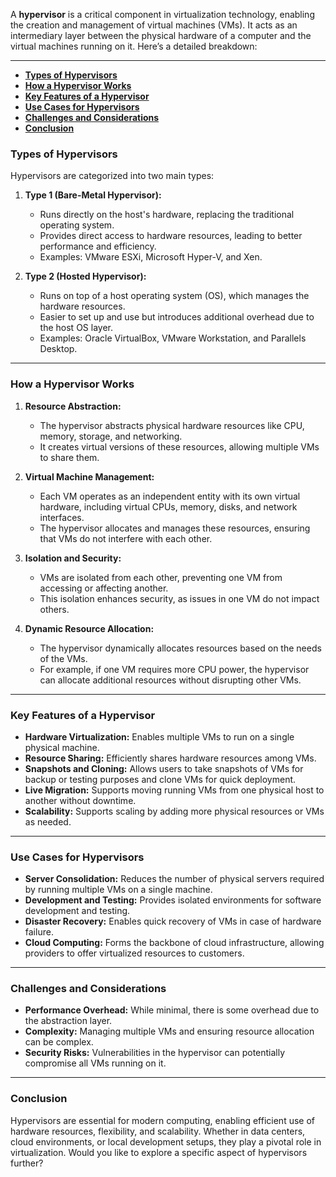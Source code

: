 A **hypervisor** is a critical component in virtualization technology, enabling the creation and management of virtual machines (VMs). It acts as an intermediary layer between the physical hardware of a computer and the virtual machines running on it. Here’s a detailed breakdown:

---

- [**Types of Hypervisors**](#types-of-hypervisors)
- [**How a Hypervisor Works**](#how-a-hypervisor-works)
- [**Key Features of a Hypervisor**](#key-features-of-a-hypervisor)
- [**Use Cases for Hypervisors**](#use-cases-for-hypervisors)
- [**Challenges and Considerations**](#challenges-and-considerations)
- [**Conclusion**](#conclusion)


### **Types of Hypervisors**
Hypervisors are categorized into two main types:

1. **Type 1 (Bare-Metal Hypervisor):**
   - Runs directly on the host's hardware, replacing the traditional operating system.
   - Provides direct access to hardware resources, leading to better performance and efficiency.
   - Examples: VMware ESXi, Microsoft Hyper-V, and Xen.

2. **Type 2 (Hosted Hypervisor):**
   - Runs on top of a host operating system (OS), which manages the hardware resources.
   - Easier to set up and use but introduces additional overhead due to the host OS layer.
   - Examples: Oracle VirtualBox, VMware Workstation, and Parallels Desktop.

---

### **How a Hypervisor Works**
1. **Resource Abstraction:**
   - The hypervisor abstracts physical hardware resources like CPU, memory, storage, and networking.
   - It creates virtual versions of these resources, allowing multiple VMs to share them.

2. **Virtual Machine Management:**
   - Each VM operates as an independent entity with its own virtual hardware, including virtual CPUs, memory, disks, and network interfaces.
   - The hypervisor allocates and manages these resources, ensuring that VMs do not interfere with each other.

3. **Isolation and Security:**
   - VMs are isolated from each other, preventing one VM from accessing or affecting another.
   - This isolation enhances security, as issues in one VM do not impact others.

4. **Dynamic Resource Allocation:**
   - The hypervisor dynamically allocates resources based on the needs of the VMs.
   - For example, if one VM requires more CPU power, the hypervisor can allocate additional resources without disrupting other VMs.

---

### **Key Features of a Hypervisor**
- **Hardware Virtualization:** Enables multiple VMs to run on a single physical machine.
- **Resource Sharing:** Efficiently shares hardware resources among VMs.
- **Snapshots and Cloning:** Allows users to take snapshots of VMs for backup or testing purposes and clone VMs for quick deployment.
- **Live Migration:** Supports moving running VMs from one physical host to another without downtime.
- **Scalability:** Supports scaling by adding more physical resources or VMs as needed.

---

### **Use Cases for Hypervisors**
- **Server Consolidation:** Reduces the number of physical servers required by running multiple VMs on a single machine.
- **Development and Testing:** Provides isolated environments for software development and testing.
- **Disaster Recovery:** Enables quick recovery of VMs in case of hardware failure.
- **Cloud Computing:** Forms the backbone of cloud infrastructure, allowing providers to offer virtualized resources to customers.

---

### **Challenges and Considerations**
- **Performance Overhead:** While minimal, there is some overhead due to the abstraction layer.
- **Complexity:** Managing multiple VMs and ensuring resource allocation can be complex.
- **Security Risks:** Vulnerabilities in the hypervisor can potentially compromise all VMs running on it.

---

### **Conclusion**
Hypervisors are essential for modern computing, enabling efficient use of hardware resources, flexibility, and scalability. Whether in data centers, cloud environments, or local development setups, they play a pivotal role in virtualization. Would you like to explore a specific aspect of hypervisors further?